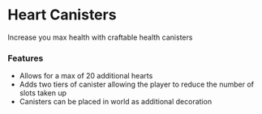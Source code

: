 # Heart Canisters<!--$headerTitle--><!--$pmc:delete-->

Increase you max health with craftable health canisters<!--$pmc:headerSize-->

### Features
- Allows for a max of 20 additional hearts
- Adds two tiers of canister allowing the player to reduce the number of slots taken up
- Canisters can be placed in world as additional decoration 
